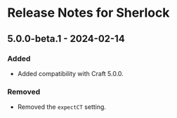 # Release Notes for Sherlock

## 5.0.0-beta.1 - 2024-02-14

### Added

- Added compatibility with Craft 5.0.0.

### Removed

- Removed the `expectCT` setting.
